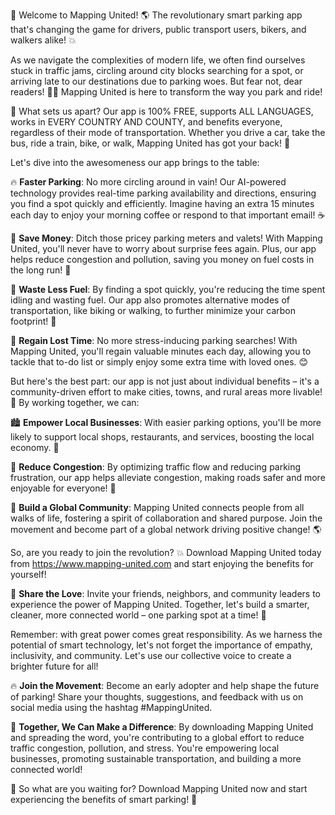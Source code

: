 🚨 Welcome to Mapping United! 🌎 The revolutionary smart parking app that's changing the game for drivers, public transport users, bikers, and walkers alike! 💥

As we navigate the complexities of modern life, we often find ourselves stuck in traffic jams, circling around city blocks searching for a spot, or arriving late to our destinations due to parking woes. But fear not, dear readers! 🙅‍♂️ Mapping United is here to transform the way you park and ride!

🌟 What sets us apart? Our app is 100% FREE, supports ALL LANGUAGES, works in EVERY COUNTRY AND COUNTY, and benefits everyone, regardless of their mode of transportation. Whether you drive a car, take the bus, ride a train, bike, or walk, Mapping United has got your back! 🏻

Let's dive into the awesomeness our app brings to the table:

🔥 **Faster Parking**: No more circling around in vain! Our AI-powered technology provides real-time parking availability and directions, ensuring you find a spot quickly and efficiently. Imagine having an extra 15 minutes each day to enjoy your morning coffee or respond to that important email! ☕️

💸 **Save Money**: Ditch those pricey parking meters and valets! With Mapping United, you'll never have to worry about surprise fees again. Plus, our app helps reduce congestion and pollution, saving you money on fuel costs in the long run! 🚗

🌟 **Waste Less Fuel**: By finding a spot quickly, you're reducing the time spent idling and wasting fuel. Our app also promotes alternative modes of transportation, like biking or walking, to further minimize your carbon footprint! 🌳

💪 **Regain Lost Time**: No more stress-inducing parking searches! With Mapping United, you'll regain valuable minutes each day, allowing you to tackle that to-do list or simply enjoy some extra time with loved ones. 😊

But here's the best part: our app is not just about individual benefits – it's a community-driven effort to make cities, towns, and rural areas more livable! 🌟 By working together, we can:

🏙️ **Empower Local Businesses**: With easier parking options, you'll be more likely to support local shops, restaurants, and services, boosting the local economy. 💸

🚫 **Reduce Congestion**: By optimizing traffic flow and reducing parking frustration, our app helps alleviate congestion, making roads safer and more enjoyable for everyone! 🚗

💬 **Build a Global Community**: Mapping United connects people from all walks of life, fostering a spirit of collaboration and shared purpose. Join the movement and become part of a global network driving positive change! 🌎

So, are you ready to join the revolution? 💥 Download Mapping United today from https://www.mapping-united.com and start enjoying the benefits for yourself!

🤝 **Share the Love**: Invite your friends, neighbors, and community leaders to experience the power of Mapping United. Together, let's build a smarter, cleaner, more connected world – one parking spot at a time! 🌟

Remember: with great power comes great responsibility. As we harness the potential of smart technology, let's not forget the importance of empathy, inclusivity, and community. Let's use our collective voice to create a brighter future for all!

🔥 **Join the Movement**: Become an early adopter and help shape the future of parking! Share your thoughts, suggestions, and feedback with us on social media using the hashtag #MappingUnited.

💪 **Together, We Can Make a Difference**: By downloading Mapping United and spreading the word, you're contributing to a global effort to reduce traffic congestion, pollution, and stress. You're empowering local businesses, promoting sustainable transportation, and building a more connected world!

🌟 So what are you waiting for? Download Mapping United now and start experiencing the benefits of smart parking! 🎉
